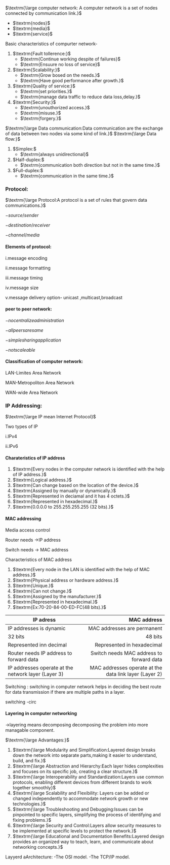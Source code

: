 
$\textrm{\large computer network: A computer network is a set of nodes connected by communication link.}$
<ul>
<li>$\textrm{nodes}$</li>
<li>$\textrm{media}$</li>
<li>$\textrm{service}$</li>
</ul>

$\textrm{Basic characteristics of compurter network-}$
<ol>
  <li>$\textrm{Fault tollerence:}$
   <ul>
     <li>$\textrm{Continue working despite of failures}$</li>
     <li>$\textrm{Ensuure no loss of service}$</li>
   </ul>
  </li>
  <li>$\textrm{Scalability:}$
   <ul>
     <li>$\textrm{Grow bosed on the needs.}$</li>
     <li>$\textrm{Have good performance after growth.}$</li>
   </ul>
  </li>
  <li>$\textrm{Quality of service:}$
   <ul>
     <li>$\textrm{set priorities.}$</li>
     <li>$\textrm{manage data traffic to reduce data loss,delay.}$</li>
   </ul>
  </li>
  <li>$\textrm{Security:}$
   <ul>
     <li>$\textrm{unouthorized access.}$</li>
     <li>$\textrm{misuse.}$</li>
     <li>$\textrm{forgery.}$</li>
   </ul>
  </li>
</ol>

$\textrm{\large Data communication:Data communication are the exchange of data between two nodes via some kind of link.}$
$\textrm{\large Data flow:}$

<ol>
  <li>$Simplex:$
   <ul>
     <li>$\textrm{always unidirectional}$</li>
   </ul>
  </li>
  <li>$Half-duplex:$
   <ul>
     <li>$\textrm{communication both direction but not in the same time.}$</li>
   </ul>
  </li>
  <li>$Full-duplex:$
   <ul>
     <li>$\textrm{communication in the same time.}$</li>
    
   </ul>
  </li>
</ol>

### Protocol:
$\textrm{\large Protocol:A protocol is a set of rules that govern data communications.}$

$-source/sender$

$-destination/receiver$

$-channel/media$
#### Elements of protocol:
$\textrm{i.message encoding}$

$\textrm{ii.message formatting}$

$\textrm{iii.message timing}$

$\textrm{iv.message size}$

$\textrm{v.message delivery option- unicast ,multicast,broadcast}$



#### peer to peer network:
 $-no centralize administration$
 
 $-all peers are same$
 
 $-simple sharing application$
 
 $-not scaleable$
 
 #### Classification of computer network:
 $\textrm{LAN-Limites Area Network}$
 
 $\textrm{MAN-Metropoliton Area Network}$
 
 $\textrm{WAN-wide Area Network}$

### IP Addressing:
  $\textrm{\large IP mean Internet Protocol}$
  
  $\textrm{Two types of IP}$
  
  $\textrm{i.IPv4}$
  
  $\textrm{ii.IPv6}$
  
  #### Charateristics of IP address
  <ol>
  <li>$\textrm{Every nodes in the computer network is identified with the help of IP address.}$</li>
  <li>$\textrm{Logical address.}$</li>
  <li>$\textrm{Can change based on the location of the device.}$</li>
  <li>$\textrm{Assigned by manually or dynamically.}$</li>
  <li>$\textrm{Represented in deciamal and it has 4 octets.}$</li>
  <li>$\textrm{Represented in hexadecimal.}$</li>
  <li>$\textrm{0.0.0.0 to 255.255.255.255 (32 bits).}$</li>
</ol>

#### MAC addressing 
 $\textrm{Media access control}$
 
 $\textrm{Router needs ->IP address}$
 
 $\textrm{Switch needs -> MAC address}$

$\textrm{Characteristics of MAC address}$
<ol>
  <li>$\textrm{Every node in the LAN is identified with the help of MAC address.}$</li>
  <li>$\textrm{Physical address or hardware address.}$</li>
  <li>$\textrm{Unique.}$</li>
  <li>$\textrm{Can not change.}$</li>
  <li>$\textrm{Assigned by the manufacturer.}$</li>
  <li>$\textrm{Represented in hexadecimal.}$</li>
  <li>$\textrm{Ex:70-20-84-00-ED-FC(48 bits).}$</li>
</ol>

| IP adress           | MAC address  |
| -------------| -----:|
|IP addresses is dynamic |MAC addresses are  permanent|
| 32 bits      |  48 bits |
| Represented inn decimal      |    Represented in hexadecimal |
|Router needs IP address to forward data | Switch needs MAC address to forward data  |
| IP addresses operate at the network layer (Layer 3)    |  MAC addresses operate at the data link layer (Layer 2)  |


$\textrm{Switching : switching in computer network helps in deciding the best route for data transmission if there are multiple paths in a layer.}$

switching -circ


#### Layering in computer networking
$\textrm{->layering means decomposing decomposing the problem into more managable component.}$

$\textrm{\large Advantages:}$

<ol>
  <li>$\textrm{\large Modularity and Simplification:Layered design breaks down the network into separate parts,making it easier to understand, build, and fix.}$</li>
  <li>$\textrm{\large Abstraction and Hierarchy:Each layer hides complexities and focuses on its specific job, creating a clear structure.}$</li>
  <li>$\textrm{\large Interoperability and Standardization:Layers use common protocols, enabling different devices from different brands to work together smoothly}$</li>
  <li>$\textrm{\large Scalability and Flexibility: Layers can be added or changed independently to accommodate network growth or new technologies.}$</li>
  <li>$\textrm{\large Troubleshooting and Debugging:Issues can be pinpointed to specific layers, simplifying the process of identifying and fixing problems.}$</li>
  <li>$\textrm{\large Security and Control:Layers allow security measures to be implemented at specific levels to protect the network.}$</li>
  <li>$\textrm{\large Educational and Documentation Benefits:Layered design provides an organized way to teach, learn, and communicate about networking concepts.}$</li>
</ol>

Layyerd aArchitecture:
-The OSI model.
-The TCP/IP model.






